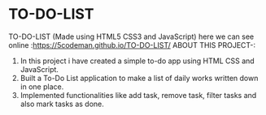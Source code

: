 # TO-DO-LIST

TO-DO-LIST (Made using HTML5 CSS3 and JavaScript)
here we can see online :https://5codeman.github.io/TO-DO-LIST/
ABOUT THIS PROJECT-:

  1. In this project i have created a simple to-do app using HTML CSS and JavaScript.
  2. Built a To-Do List application to make a list of daily works written down in one place.
  3. Implemented functionalities like add task, remove task, filter tasks and also mark tasks as done.
 
